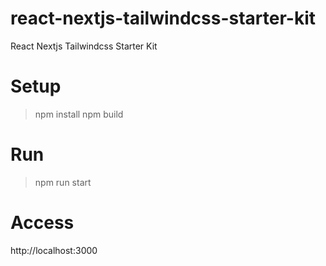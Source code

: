 # react-nextjs-tailwindcss-starter-kit
React Nextjs Tailwindcss Starter Kit

# Setup
> npm install
> npm build

# Run 
> npm run start

# Access
http://localhost:3000
